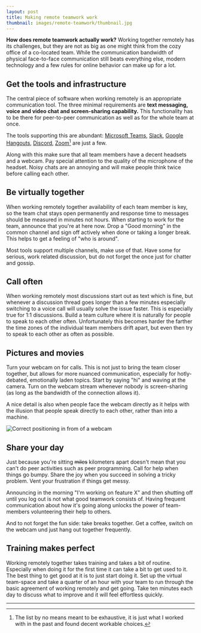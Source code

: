 ```yaml
---
layout: post
title: Making remote teamwork work
thumbnail: images/remote-teamwork/thumbnail.jpg
---
```


**How does remote teamwork actually work?** Working together remotely has its challenges, but they are not as big as one might think from the cozy office of a co-located team. While the communication bandwidth of physical face-to-face communication still beats everything else, modern technology and a few rules for online behavior can make up for a lot.

## Get the tools and infrastructure

The central piece of software when working remotely is an appropriate communication tool. The three minimal requirements are **text messaging, voice and video chat and screen-sharing capability.** This functionality has to be there for peer-to-peer communication as well as for the whole team at once. 

The tools supporting this are abundant: [Microsoft Teams](https://teams.microsoft.com/start), [Slack](https://slack.com), [Google Hangouts](https://hangouts.google.com/), [Discord](https://discordapp.com/), [Zoom](https://zoom.us/)[^1] are just a few. 

Along with this make sure that all team members have a decent headsets and a webcam. Pay special attention to the quality of the microphone of the headset. Noisy chats are an annoying and will make people think twice before calling each other. 

## Be virtually together

When working remotely together availability of each team member is key, so the team chat stays open permanently and response time to messages should be measured in minutes not hours. When starting to work for the team, announce that you're at here now. Drop a "Good morning" in the common channel and sign off actively when done or taking a longer break. This helps to get a feeling of "who is around". 

Most tools support multiple channels, make use of that. Have some for serious, work related discussion, but do not forget the once just for chatter and gossip. 

## Call often

When working remotely most discussions start out as text which is fine, but whenever a discussion thread goes longer than a few minutes  especially switching to a voice call will usually solve the issue faster. This is especially true for 1:1 discussions. Build a team culture where it is naturally for people to speak to each other often. Unfortunately this becomes harder the farther the time zones of the individual team members drift apart, but even then try to speak to each other as often as possible. 

## Pictures and movies

Turn your webcam on for calls. This is not just to bring the team closer together, but allows for more nuanced communication, especially for hotly-debated, emotionally laden topics. Start by saying "hi" and waving at the camera. Turn on the webcam stream whenever nobody is screen-sharing (as long as the bandwidth of the connection allows it). 

A nice detail is also when people face the webcam directly as it helps with the illusion that people speak directly to each other, rather than into a machine. 

![Correct positioning in from of a webcam]({{site.baseurl}}/images/remote-teamwork/webcam-position_small.jpg)

## Share your day

Just because you're sitting ~~miles~~ kilometers apart doesn't mean that you can't do peer activities such as peer programming. Call for help when things go bumpy. Share the joy when you succeed in solving a tricky problem. Vent your frustration if things get messy. 

Announcing in the morning "I'm working on feature X" and then shutting off until you log out is not what good teamwork consists of. Having  frequent communication about how it's going along unlocks the power of team-members volunteering their help to others. 

And to not forget the fun side: take breaks together. Get a coffee, switch on the webcam und just hang out together frequently.

## Training makes perfect

Working remotely together takes training and takes a bit of routine. Especially when doing it for the first time it can take a bit to get used to it. The best thing to get good at it is to just start doing it. Set up the virtual team-space and take a quarter of an hour with your team to run through the basic agreement of working remotely and get going. Take ten minutes each day to discuss what to improve and it will feel effortless quickly. 


---
[^1]: The list by no means meant to be exhaustive, it is just what I worked with in the past and found decent workable choices.

